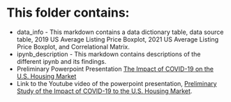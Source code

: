 # This folder contains:
- data_info - This markdown contains a data dictionary table, data source table, 2019 US Average Listing Price Boxplot, 2021 US Average Listing Price Boxplot, and Correlational Matrix.
- ipynb_description - This markdown contains descriptions of the different ipynb and its findings.
- Preliminary Powerpoint Presentation [The Impact of COVID-19 on the U.S. Housing Market](https://github.com/tmarissa/marissa_DATA606/blob/main/DATA_INFO/Impact%20of%20COVID-19%20on%20US%20Housing%20Market.pdf)
- Link to the Youtube video of the powerpoint presentation, [Preliminary Study of the Impact of COVID-19 to the U.S. Housing Market](https://youtu.be/hc7thoHA8xM).
